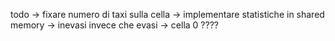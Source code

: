 todo
-> fixare numero di taxi sulla cella
-> implementare statistiche in shared memory
-> inevasi invece che evasi
-> cella 0 ????
